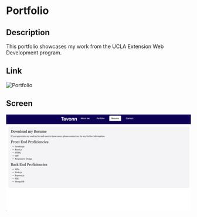# Portfolio

## Description

This portfolio showcases my work from the UCLA Extension Web Development program. 

## Link

![Portfolio](https://brilliant-cat-0d4a88.netlify.app/)

## Screen

![](./src/images/app.png)